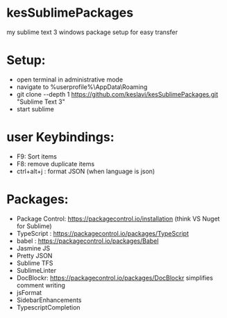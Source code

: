 # kesSublimePackages
my sublime text 3 windows package setup for easy transfer 

# Setup: 
- open terminal in administrative mode
- navigate to %userprofile%\AppData\Roaming
- git clone --depth 1 https://github.com/keslavi/kesSublimePackages.git "Sublime Text 3"
- start sublime


# user Keybindings:
- F9: Sort items
- F8: remove duplicate items
- ctrl+alt+j : format JSON (when language is json)

# Packages:
- Package Control: https://packagecontrol.io/installation (think VS Nuget for Sublime)
- TypeScript : https://packagecontrol.io/packages/TypeScript
- babel : https://packagecontrol.io/packages/Babel
- Jasmine JS
- Pretty JSON
- Sublime TFS
- SublimeLinter
- DocBlockr:  https://packagecontrol.io/packages/DocBlockr simplifies comment writing
- jsFormat
- SidebarEnhancements
- TypescriptCompletion
